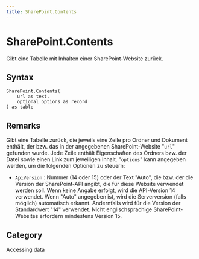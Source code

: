 ```yaml
---
title: SharePoint.Contents
---
```


# SharePoint.Contents


Gibt eine Tabelle mit Inhalten einer SharePoint-Website zurück.


## Syntax

```powerquery
SharePoint.Contents(
    url as text,
    optional options as record
) as table
```


## Remarks

Gibt eine Tabelle zurück, die jeweils eine Zeile pro Ordner und Dokument enthält, der bzw. das in der angegebenen SharePoint-Website "<code>url</code>" gefunden wurde. Jede Zeile enthält Eigenschaften des Ordners bzw. der Datei sowie einen Link zum jeweiligen Inhalt. "<code>options</code>" kann angegeben werden, um die folgenden Optionen zu steuern:    <ul><li><code>ApiVersion</code> : Nummer (14 oder 15) oder der Text &quot;Auto&quot;, die bzw. der die Version der SharePoint-API angibt, die f&#252;r diese Website verwendet werden soll. Wenn keine Angabe erfolgt, wird die API-Version 14 verwendet. Wenn &quot;Auto&quot; angegeben ist, wird die Serverversion (falls m&#246;glich) automatisch erkannt. Andernfalls wird f&#252;r die Version der Standardwert &quot;14&quot; verwendet. Nicht englischsprachige SharePoint-Websites erfordern mindestens Version 15.</li></ul>    



## Category
Accessing data

